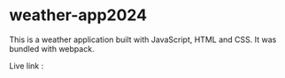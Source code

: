 # weather-app2024

This is a weather application built with JavaScript, HTML and CSS. It was bundled with webpack.

Live link :
